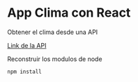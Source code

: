 # App Clima con React

Obtener el clima desde una API

[Link de la API](https://home.openweathermap.org/)

Reconstruir los modulos de node

```
npm install
```
